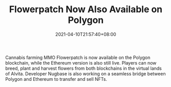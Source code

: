 ﻿---
title: "Flowerpatch Now Also Available on Polygon"
date: 2021-04-10T21:57:40+08:00
lastmod: 2021-04-10T16:45:40+08:00
draft: false
authors: ["Fairy"]
description: "Cannabis farming MMO Flowerpatch is now available on the Polygon blockchain, while the Ethereum version is also still live. Players can now breed, plant and harvest flowers from both blockchains in the virtual lands of Alvita. Developer Nugbase is also working on a seamless bridge between Polygon and Ethereum to transfer and sell NFTs."
featuredImage: "flowerpatch-now-also-available-on-polygon.png"
tags: ["Strategy Games","Play to Earn"]
categories: ["news"]
news: ["Strategy Games"]
weight: 
lightgallery: true
pinned: false
recommend: false
recommend1: false
---

Cannabis farming MMO Flowerpatch is now available on the Polygon blockchain, while the Ethereum version is also still live. Players can now breed, plant and harvest flowers from both blockchains in the virtual lands of Alvita. Developer Nugbase is also working on a seamless bridge between Polygon and Ethereum to transfer and sell NFTs.

<!--more-->

